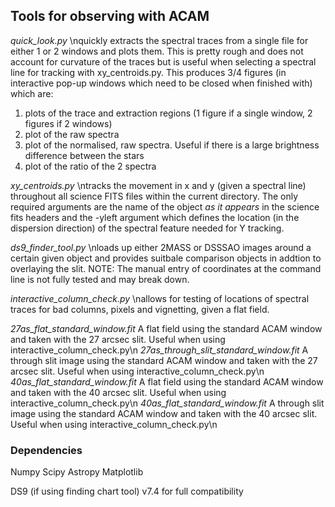 ## Tools for observing with ACAM

_quick_look.py_ \nquickly extracts the spectral traces from a single file for either 1 or 2 windows and plots them. This is pretty rough and does not 
account for curvature of the traces but is useful when selecting a spectral line for tracking with xy_centroids.py. This produces 3/4 figures (in interactive pop-up windows which need to be closed when finished with) which are: 

1) plots of the trace and extraction regions (1 figure if a single window, 2 figures if 2 windows)
2) plot of the raw spectra
3) plot of the normalised, raw spectra. Useful if there is a large brightness difference between the stars
4) plot of the ratio of the 2 spectra

_xy_centroids.py_ \ntracks the movement in x and y (given a spectral line) throughout all science FITS files within the current directory. The only required arguments are the name of the object *as it appears* in the science fits headers and the -yleft argument which defines the location (in the dispersion direction) of the spectral feature needed for Y tracking.

_ds9_finder_tool.py_ \nloads up either 2MASS or DSSSAO images around a certain given object and provides suitbale comparison objects in addtion to overlaying the slit.
NOTE: The manual entry of coordinates at the command line is not fully tested and may break down.

_interactive_column_check.py_ \nallows for testing of locations of spectral traces for bad columns, pixels and vignetting, given a flat field. 

_27as_flat_standard_window.fit_ A flat field using the standard ACAM window and taken with the 27 arcsec slit. Useful when using interactive_column_check.py\n
_27as_through_slit_standard_window.fit_ A through slit image using the standard ACAM window and taken with the 27 arcsec slit. Useful when using interactive_column_check.py\n
_40as_flat_standard_window.fit_ A flat field using the standard ACAM window and taken with the 40 arcsec slit. Useful when using interactive_column_check.py\n
_40as_flat_standard_window.fit_ A through slit image using the standard ACAM window and taken with the 40 arcsec slit. Useful when using interactive_column_check.py\n

### Dependencies

Numpy
Scipy
Astropy
Matplotlib

DS9 (if using finding chart tool) v7.4 for full compatibility
